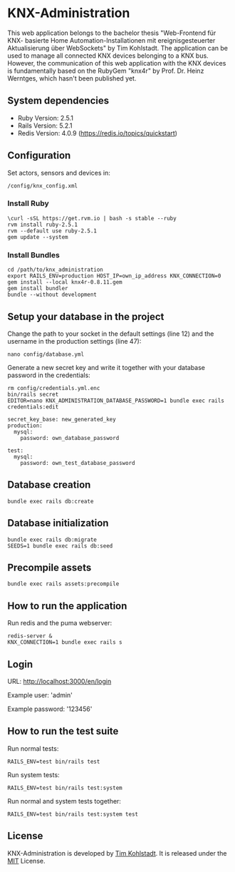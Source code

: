 # KNX-Administration

This web application belongs to the bachelor thesis "Web-Frontend für KNX-
basierte Home Automation-Installationen mit ereignisgesteuerter Aktualisierung
über WebSockets" by Tim Kohlstadt. The application can be used to manage all
connected KNX devices belonging to a KNX bus. However, the communication of
this web application with the KNX devices is fundamentally based on the RubyGem
"knx4r" by Prof. Dr. Heinz Werntges, which hasn't been published yet.

## System dependencies

* Ruby Version: 2.5.1
* Rails Version: 5.2.1
* Redis Version: 4.0.9 (<https://redis.io/topics/quickstart>)

## Configuration

Set actors, sensors and devices in:

```
/config/knx_config.xml
```

### Install Ruby

```
\curl -sSL https://get.rvm.io | bash -s stable --ruby
rvm install ruby-2.5.1
rvm --default use ruby-2.5.1
gem update --system
```

### Install Bundles

```
cd /path/to/knx_administration
export RAILS_ENV=production HOST_IP=own_ip_address KNX_CONNECTION=0
gem install --local knx4r-0.8.11.gem
gem install bundler
bundle --without development
```

## Setup your database in the project

Change the path to your socket in the default settings (line 12) and the
username in the production settings (line 47):

```
nano config/database.yml
```

Generate a new secret key and write it together with your database password in
the credentials:

```
rm config/credentials.yml.enc
bin/rails secret
EDITOR=nano KNX_ADMINISTRATION_DATABASE_PASSWORD=1 bundle exec rails credentials:edit
```

```
secret_key_base: new_generated_key
production:
  mysql:
    password: own_database_password

test:
  mysql:
    password: own_test_database_password
```

## Database creation

```
bundle exec rails db:create
```

## Database initialization

```
bundle exec rails db:migrate
SEEDS=1 bundle exec rails db:seed
```

## Precompile assets

```
bundle exec rails assets:precompile
```

## How to run the application

Run redis and the puma webserver:

```
redis-server &
KNX_CONNECTION=1 bundle exec rails s
```

## Login

URL: <http://localhost:3000/en/login>

Example user: 'admin'

Example password: '123456'

## How to run the test suite

Run normal tests:

```
RAILS_ENV=test bin/rails test
```

Run system tests:

```
RAILS_ENV=test bin/rails test:system
```

Run normal and system tests together:

```
RAILS_ENV=test bin/rails test:system test
```

## License

KNX-Administration is developed by
[Tim Kohlstadt](mailto:tim.kohlstadt@student.hs-rm.de). It is released under
the [MIT](./LICENSE) License.
